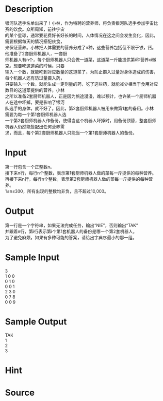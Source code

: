 
# Description

<div class="content"><div>银河队选手名单出来了！小林，作为特聘的营养师，将负责银河队选手参加宇宙比赛的饮食。众所周知，前往宇宙</div>
<div>的某个星球，通常要花费好长好长的时间，人体情况在这之间会发生变化，因此，需要根据每天的情况搭配伙食，</div>
<div>来保证营养。小林把人体需要的营养分成了n种，这些营养包括但不限于铁，钙。他准备了2套厨师机器人，一套厨</div>
<div>师机器人有n个，每个厨师机器人只会做一道菜，这道菜一斤能提供第i种营养xi微克。想要吃这道菜的时候，只要</div>
<div>输入一个数，就能吃到对应数量的这道菜了。为防止摄入过量对身体造成的伤害，每个机器人还有防过量摄入药，</div>
<div>只要输入一个数，就能生成一定剂量的药，吃了这些药，就能减少相当于食用对应数目的这道菜提供的营养。小林</div>
<div>之所以准备2套厨师机器人，正是因为旅途漫漫，难以预计，也许某一个厨师机器人在途中坏掉，要是影响了银河</div>
<div>队选手的身体，就不好了。因此，第2套厨师机器人被用来做第1套的备用。小林需要为每一个第1套厨师机器人选</div>
<div>一个第2套厨师机器人作备份，使得当这个机器人坏掉时，用备份顶替，整套厨师机器人仍然能搭配出任何营养需</div>
<div>求，而且，每个第2套厨师机器人只能当一个第1套厨师机器人的备份。</div></div>

# Input

<div class="content"><div>第一行包含一个正整数n。</div>
<div>接下来n行，每行n个整数，表示第1套厨师机器人做的菜每一斤提供的每种营养。</div>
<div>再接下来n行，每行n个整数，表示第2套厨师机器人做的菜每一斤提供的每种营养。</div>
<div>1≤n≤300，所有出现的整数均非负，且不超过10,000。</div></div>

# Output

<div class="content"><div>第一行是一个字符串，如果无法完成任务，输出“NIE”，否则输出“TAK”</div>
<div>并跟着n行，第i行表示第i个第1套机器人的备份是哪一个第2套机器人。</div>
<div>为了避免麻烦，如果有多种可能的答案，请给出字典序最小的那一组。</div></div>

# Sample Input

<div class="content"><span class="sampledata">3<br/>
1 0 0<br/>
0 1 0<br/>
0 0 1<br/>
2 3 0<br/>
0 7 8<br/>
0 0 9</span></div>

# Sample Output

<div class="content"><span class="sampledata">TAK<br/>
1<br/>
2<br/>
3</span></div>

# Hint

<div class="content"><p></p></div>

# Source

<div class="content"><p><a href="problemset.php?search="></a></p></div>

